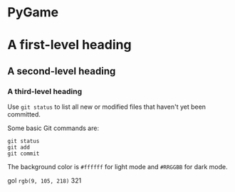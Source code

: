 # PyGame
# A first-level heading
## A second-level heading
### A third-level heading
Use `git status` to list all new or modified files that haven't yet been committed.

Some basic Git commands are:
```
git status
git add
git commit
```

The background color is `#ffffff` for light mode and `#RRGGBB` for dark mode.

gol `rgb(9, 105, 218)`	321
